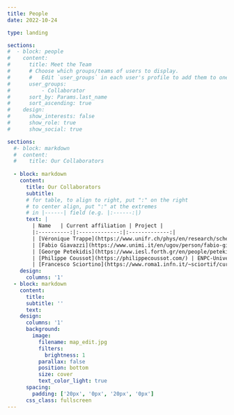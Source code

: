 ```yaml
---
title: People
date: 2022-10-24

type: landing

sections:
#  - block: people
#    content:
#      title: Meet the Team
#      # Choose which groups/teams of users to display.
#      #   Edit `user_groups` in each user's profile to add them to one or more of these groups.
#      user_groups:
#          - Collaborator
#      sort_by: Params.last_name
#      sort_ascending: true
#    design:
#      show_interests: false
#      show_role: true
#      show_social: true

sections: 
  #- block: markdown
  #  content:
  #    title: Our Collaborators
  
  - block: markdown
    content: 
      title: Our Collaborators
      subtitle:
      # for table, to align to right, put ":" on the right
      # to center align, put ":" at the extremes
      # in |------| field (e.g. |:------:|)
      text: |
        | Name   | Current affiliation | Project |
        |:----------:|:-------------:|:-------------:|
        | [Véronique Trappe](https://www.unifr.ch/phys/en/research/scheffold/group-members/people/18428/19670) | Department of Physics, University of Fribourg (Switzerland) | xyz |
        | [Fabio Giavazzi](https://www.unimi.it/en/ugov/person/fabio-giavazzi) | Department of Medical Biotechnology and Translational Medicine, University of Milan (Italy) | xyz |
        | [George Petekidis](https://www.iesl.forth.gr/en/people/petekidis-george) | Department of Material Science and Technology, University of Crete (Greece) | xyz |
        | [Philippe Coussot](https://philippecoussot.com/) | ENPC-University Gustave Eiffel-CNRS (France) | xyz |
        | [Francesco Sciortino](https://www.roma1.infn.it/~sciortif/curriculum.htm) | Department of Physics, University of Rome La Sapienza (Italy) | xyz |
    design:
      columns: '1'
  - block: markdown
    content:
      title: 
      subtitle: ''
      text:
    design:
      columns: '1'
      background:
        image: 
          filename: map_edit.jpg
          filters:
            brightness: 1
          parallax: false
          position: bottom
          size: cover
          text_color_light: true
      spacing:
        padding: ['20px', '0px', '20px', '0px']
      css_class: fullscreen
---
```

